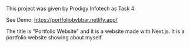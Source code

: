 This project was given by Prodigy Infotech as Task 4.

See Demo: https://portfoliobybbar.netlify.app/

The title is "Portfolio Website" and it is a website made with Next.js. It is a portfolio website showing about myself.
